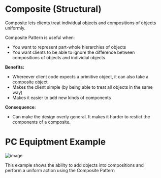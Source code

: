 # Composite (Structural)

Composite lets clients treat individual objects and compositions of objects uniformly.

Composite Pattern is useful when:
- You want to represent part-whole hierarchies of objects
- You want clients to be able to ignore the difference between compositions of objects and individial objects

**Benefits:**

- Whereever client code expects a primitive object, it can also take a composite object
- Makes the client simple (by being able to treat all objects in the same way)
- Makes it easier to add new kinds of components

**Consequence:**

- Can make the design overly general. It makes it harder to restict the components of a composite.

# PC Equiptment Example

![image](https://github.com/evan-placenis/Composite/assets/112578037/c8de7b83-0142-4f63-afe2-26b4cbdc9500)

This example shows the ability to add objects into compositions and perform a uniform action using the Composite Pattern
